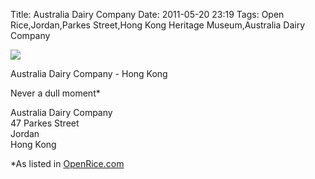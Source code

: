 Title: Australia Dairy Company
Date: 2011-05-20 23:19
Tags: Open Rice,Jordan,Parkes Street,Hong Kong Heritage Museum,Australia Dairy Company

![](/images/IMG_2080.JPG)

Australia Dairy Company - Hong Kong

Never a dull moment* 

Australia Dairy Company  
47 Parkes Street  
Jordan  
Hong Kong

*As listed in [OpenRice.com](http://www.openrice.com/english/restaurant/sr2.htm?shopid=90)
